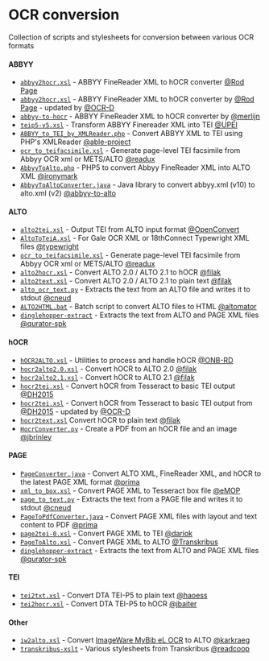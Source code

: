 OCR conversion
==============

Collection of scripts and stylesheets for conversion between various OCR formats

#### ABBYY
 * [`abbyy2hocr.xsl`](https://gist.github.com/tfmorris/5977784) - ABBYY FineReader XML to hOCR converter [@Rod Page](http://iphylo.blogspot.com/2011/07/correcting-ocr-using-hocr-firefox.html#comment-400434491)
  * [`abbyy2hocr.xsl`](https://github.com/OCR-D/format-converters/blob/master/abbyy2hocr.xsl) - ABBYY FineReader XML to hOCR converter by [@Rod Page](http://iphylo.blogspot.com/2011/07/correcting-ocr-using-hocr-firefox.html#comment-400434491) - updated by [@OCR-D](https://github.com/OCR-D)
  * [`abbyy-to-hocr`](https://git.archive.org/merlijn/archive-hocr-tools/-/blob/master/bin/abbyy-to-hocr) - ABBYY FineReader XML to hOCR converter by [@merlijn](https://git.archive.org/merlijn)
 * [`teip5-v5.xsl`](http://discoveryspace.upei.ca/islandlives.ca/sites/discoveryspace.upei.ca.islandlives.ca/files/teip5-v5.xsl) - Transform ABBYY Finereader XML into TEI [@UPEI](http://discoveryspace.upei.ca/islandlives.ca/node/130)
 * [`ABBYY_to_TEI_by_XMLReader.php`](http://able.myspecies.info/abbyy-xml-tei-xml) - Convert ABBYY XML to TEI using PHP's XMLReader [@able-project](http://able.myspecies.info/abbyy-xml-tei-xml)
 * [`ocr_to_teifacsimile.xsl`](https://github.com/emory-libraries/readux/blob/master/readux/books/ocr_to_teifacsimile.xsl) - Generate page-level TEI facsimile from Abbyy OCR xml or METS/ALTO [@readux](https://github.com/emory-libraries/readux)
 * [`AbbyyToAlto.php`](https://github.com/ironymark/AbbyyToAlto/blob/master/AbbyyToAlto.php) - PHP5 to convert Abbyy FineReader XML into ALTO XML [@ironymark](https://github.com/ironymark/AbbyyToAlto)
 * [`AbbyyToAltoConverter.java`](https://github.com/Mewel/abbyy-to-alto) - Java library to convert abbyy.xml (v10) to alto.xml (v2) [@abbyy-to-alto](https://github.com/Mewel/abbyy-to-alto)
 
#### ALTO
 * [`alto2tei.xsl`](https://github.com/INL/OpenConvert/blob/master/resources/xsl/alto2tei.xsl) - Output TEI from ALTO input format [@OpenConvert](https://github.com/INL/OpenConvert) 
 * [`AltoToTeiA.xsl`](https://github.com/collex/typewright/blob/master/lib/saxon/AltoToTeiA.xsl) - For Gale OCR XML or 18thConnect Typewright XML files [@typewright](https://github.com/collex/typewright)
 * [`ocr_to_teifacsimile.xsl`](https://github.com/emory-libraries/readux/blob/master/readux/books/ocr_to_teifacsimile.xsl) - Generate page-level TEI facsimile from Abbyy OCR xml or METS/ALTO [@readux](https://github.com/emory-libraries/readux)
 * [`alto2hocr.xsl`](https://github.com/filak/hOCR-to-ALTO/blob/master/alto2hocr.xsl) - Convert ALTO 2.0 / ALTO 2.1 to hOCR [@filak](https://github.com/filak/hOCR-to-ALTO)
 * [`alto2text.xsl`](https://github.com/filak/hOCR-to-ALTO/blob/master/alto2text.xsl) - Convert ALTO 2.0 / ALTO 2.1 to plain text [@filak](https://github.com/filak/hOCR-to-ALTO)
 * [`alto_ocr_text.py`](https://github.com/cneud/alto-ocr-text/blob/master/alto_ocr_text.py) - Extracts the text from an ALTO file and writes it to stdout [@cneud](https://github.com/cneud/alto-ocr-text)
 * [`ALTO2HTML.bat`](https://github.com/altomator/ALTO-HTML) - Batch script to convert ALTO files to HTML [@altomator](https://github.com/altomator/ALTO-HTML)
 * [`dinglehopper-extract`](https://github.com/qurator-spk/dinglehopper) - Extracts the text from ALTO and PAGE XML files [@qurator-spk](https://github.com/qurator-spk/)
 
#### hOCR
 * [`hOCR2ALTO.xsl`](https://github.com/ONB-RD/hOCRTools/blob/master/xsl/hOCR2ALTO.xsl) - Utilities to process and handle hOCR [@ONB-RD](https://github.com/ONB-RD/hOCRTools)
 * [`hocr2alto2.0.xsl`](https://github.com/filak/hOCR-to-ALTO/blob/master/hocr2alto2.0.xsl) - Convert hOCR to ALTO 2.0 [@filak](https://github.com/filak/hOCR-to-ALTO)
 * [`hocr2alto2.1.xsl`](https://github.com/filak/hOCR-to-ALTO/blob/master/hocr2alto2.1.xsl) - Convert hOCR to ALTO 2.1 [@filak](https://github.com/filak/hOCR-to-ALTO)
 * [`hocr2tei.xsl`](https://github.com/TEIC/Hackathon/blob/master/DH2015/xsl/hocr2tei.xsl) - Convert hOCR from Tesseract to basic TEI output [@DH2015](https://github.com/TEIC/Hackathon/tree/master/DH2015)
  * [`hocr2tei.xsl`](https://github.com/OCR-D/format-converters/blob/master/hocr2tei.xsl) - Convert hOCR from Tesseract to basic TEI output from [@DH2015](https://github.com/TEIC/Hackathon/tree/master/DH2015) - updated by [@OCR-D](https://github.com/OCR-D)
 * [`hocr2text.xsl`](https://github.com/filak/hOCR-to-ALTO/blob/master/hocr2text.xsl) Convert hOCR to plain text [@filak](https://github.com/filak/hOCR-to-ALTO)
 * [`HocrConverter.py`](https://github.com/jbrinley/HocrConverter/blob/master/HocrConverter.py) - Create a PDF from an hOCR file and an image [@jbrinley](https://github.com/jbrinley/HocrConverter)
 
#### PAGE
 * [`PageConverter.java`](https://github.com/PRImA-Research-Lab/prima-page-converter) - Convert ALTO XML, FineReader XML, and hOCR to the latest PAGE XML format [@prima](https://github.com/PRImA-Research-Lab/prima-page-converter)
 * [`xml_to_box.xsl`](https://github.com/idhmc-tamu/eMOP/blob/master/xml_to_box.xsl) - Convert PAGE XML to Tesseract box file [@eMOP](https://github.com/idhmc-tamu/eMOP)
 * [`page_to_text.py`](https://github.com/cneud/page-to-text/blob/master/page_to_text.py) - Extracts the text from a PAGE file and writes it to stdout [@cneud](https://github.com/cneud/page-to-text)
 * [`PageToPdfConverter.java`](https://github.com/PRImA-Research-Lab/prima-page-to-pdf) - Convert PAGE XML files with layout and text content to PDF [@prima](https://github.com/PRImA-Research-Lab/prima-page-to-pdf)
 * [`page2tei-0.xsl`](https://github.com/dariok/page2tei/blob/master/page2tei-0.xsl) - Convert PAGE XML to TEI [@dariok](https://github.com/dariok/page2tei)
 * [`PageToAlto.xsl`](https://github.com/Transkribus/TranskribusCore/blob/master/src/main/resources/xslt/PageToAlto.xsl) - Convert PAGE XML to ALTO [@Transkribus](https://github.com/Transkribus)
 * [`dinglehopper-extract`](https://github.com/qurator-spk/dinglehopper) - Extracts the text from ALTO and PAGE XML files [@qurator-spk](https://github.com/qurator-spk/)
 
#### TEI
 * [`tei2txt.xsl`](https://github.com/haoess/dta-tools/blob/master/tei2txt/share/xslt/tei2txt.xsl) - Convert DTA TEI-P5 to plain text [@haoess](https://github.com/haoess/dta-tools)
 * [`tei2hocr.xsl`](https://github.com/jbaiter/tei2hocr/blob/master/tei2hocr.xsl) - Convert DTA TEI-P5 to hOCR [@jbaiter](https://github.com/jbaiter/tei2hocr)

#### Other
* [`iw2alto.xsl`](https://github.com/karkraeg/im2alto/blob/main/iw2alto.xsl) - Convert [ImageWare MyBib eL OCR](https://www.imageware.de/produkte/mybib-el-allgemein/) to ALTO [@karkraeg](https://github.com/karkraeg/im2alto)
* [`transkribus-xslt`](https://gitlab.com/readcoop/transkribus/TranskribusCore/-/tree/master/src/main/resources/xslt) - Various stylesheets from Transkribus [@readcoop](https://gitlab.com/readcoop/)
